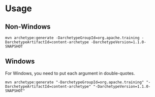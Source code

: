 
# Usage

## Non-Windows

    mvn archetype:generate -DarchetypeGroupId=org.apache.training -DarchetypeArtifactId=content-archetype -DarchetypeVersion=1.1.0-SNAPSHOT

## Windows 

For Windows, you need to put each argument in double-quotes.

    mvn archetype:generate "-DarchetypeGroupId=org.apache.training" "-DarchetypeArtifactId=content-archetype" "-DarchetypeVersion=1.1.0-SNAPSHOT"